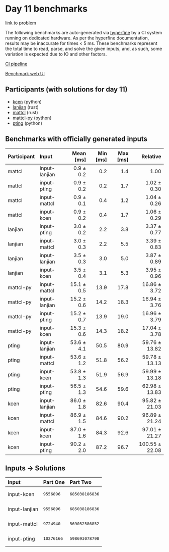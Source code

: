 # Day 11 benchmarks

[link to problem](https://adventofcode.com/2023/day/11)

The following benchmarks are auto-generated via
[hyperfine](https://github.com/sharkdp/hyperfine) by a CI system running on
dedicated hardware. As per the hyperfine documentation, results may be
inaccurate for times < 5 ms. These benchmarks represent the total time to read,
parse, and solve the given inputs, and, as such, some variation is expected due
to IO and other factors.

[CI pipeline](http://ci.papercode.net:8080/teams/main/pipelines/aoc2023)

[Benchmark web UI](https://aoc.ancalagon.black)


## Participants (with solutions for day 11)

- [kcen](https://github.com/kcen/aoc2023) (python)
- [lanjian](https://github.com/lanjian/aoc-2023) (rust)
- [mattcl](https://github.com/mattcl/aoc2023) (rust)
- [mattcl-py](https://github.com/mattcl/aoc2023-py) (python)
- [pting](https://github.com/pting/aoc2023) (python)


## Benchmarks with officially generated inputs

| Participant | Input | Mean [ms] | Min [ms] | Max [ms] | Relative |
|:---|:---|---:|---:|---:|---:|
| mattcl | input-lanjian | 0.9 ± 0.2 | 0.2 | 1.4 | 1.00 |
| mattcl | input-pting | 0.9 ± 0.2 | 0.2 | 1.7 | 1.02 ± 0.30 |
| mattcl | input-mattcl | 0.9 ± 0.1 | 0.4 | 1.2 | 1.04 ± 0.26 |
| mattcl | input-kcen | 0.9 ± 0.2 | 0.4 | 1.7 | 1.06 ± 0.29 |
| lanjian | input-pting | 3.0 ± 0.2 | 2.2 | 3.8 | 3.37 ± 0.77 |
| lanjian | input-mattcl | 3.0 ± 0.3 | 2.2 | 5.5 | 3.39 ± 0.83 |
| lanjian | input-lanjian | 3.5 ± 0.3 | 3.0 | 5.0 | 3.87 ± 0.89 |
| lanjian | input-kcen | 3.5 ± 0.4 | 3.1 | 5.3 | 3.95 ± 0.96 |
| mattcl-py | input-mattcl | 15.1 ± 0.5 | 13.9 | 17.8 | 16.86 ± 3.72 |
| mattcl-py | input-lanjian | 15.2 ± 0.6 | 14.2 | 18.3 | 16.94 ± 3.76 |
| mattcl-py | input-pting | 15.2 ± 0.7 | 13.9 | 19.0 | 16.96 ± 3.79 |
| mattcl-py | input-kcen | 15.3 ± 0.6 | 14.3 | 18.2 | 17.04 ± 3.78 |
| pting | input-lanjian | 53.6 ± 4.1 | 50.5 | 80.9 | 59.76 ± 13.82 |
| pting | input-mattcl | 53.6 ± 1.2 | 51.8 | 56.2 | 59.78 ± 13.13 |
| pting | input-kcen | 53.8 ± 1.3 | 51.9 | 56.9 | 59.99 ± 13.18 |
| pting | input-pting | 56.5 ± 1.3 | 54.6 | 59.6 | 62.98 ± 13.83 |
| kcen | input-lanjian | 86.0 ± 1.8 | 82.6 | 90.4 | 95.82 ± 21.03 |
| kcen | input-mattcl | 86.9 ± 1.5 | 84.6 | 90.2 | 96.89 ± 21.24 |
| kcen | input-kcen | 87.0 ± 1.6 | 84.3 | 92.6 | 97.01 ± 21.27 |
| kcen | input-pting | 90.2 ± 2.0 | 87.2 | 96.7 | 100.55 ± 22.08 |


## Inputs -> Solutions

| Input | Part One | Part Two |
|:---|:---|:---|
|input-kcen|<pre>9556896</pre>|<pre>685038186836</pre>|
|input-lanjian|<pre>9556896</pre>|<pre>685038186836</pre>|
|input-mattcl|<pre>9724940</pre>|<pre>569052586852</pre>|
|input-pting|<pre>10276166</pre>|<pre>598693078798</pre>|